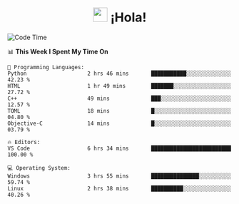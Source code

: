 <div align="center"><h1><img src="https://github.com/blackcater/blackcater/raw/main/images/Hi.gif" height="32"/> ¡Hola!</h1>
</div>

<!--START_SECTION:waka-->
![Code Time](http://img.shields.io/badge/Code%20Time-594%20hrs%207%20mins-blue)

📊 **This Week I Spent My Time On** 

```text
💬 Programming Languages: 
Python                   2 hrs 46 mins       ███████████░░░░░░░░░░░░░░   42.23 % 
HTML                     1 hr 49 mins        ███████░░░░░░░░░░░░░░░░░░   27.72 % 
C++                      49 mins             ███░░░░░░░░░░░░░░░░░░░░░░   12.57 % 
TOML                     18 mins             █░░░░░░░░░░░░░░░░░░░░░░░░   04.80 % 
Objective-C              14 mins             █░░░░░░░░░░░░░░░░░░░░░░░░   03.79 % 

🔥 Editors: 
VS Code                  6 hrs 34 mins       █████████████████████████   100.00 % 

💻 Operating System: 
Windows                  3 hrs 55 mins       ███████████████░░░░░░░░░░   59.74 % 
Linux                    2 hrs 38 mins       ██████████░░░░░░░░░░░░░░░   40.26 % 
```


<!--END_SECTION:waka-->
